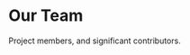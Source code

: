 <script setup lang="ts">
import { VPTeamMembers } from 'vitepress/theme'

const members = [
  {
    avatar: 'https://www.wangyunf.com/bl/pic/home/bl/img/U1/pic/blosteam/xiaozzzi.png',
    name: 'xiaozzzi',
    title: 'Creator',
    links: [
      { icon: 'github', link: 'https://github.com/xiaozzzi' },
    ]
  },
  {
    avatar: 'https://www.wangyunf.com/bl/pic/home/bl/img/U1/pic/blosteam/T1anjiu.jpg',
    name: 'Tianjiu',
    title: 'Member、Translator',
    links: [
      { icon: 'github', link: 'https://github.com/T1anjiu' },
    ]
  }
]
</script>

# Our Team

Project members, and significant contributors.

<VPTeamMembers size="small" :members="members" />
